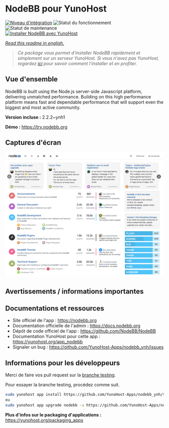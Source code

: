 <!--
N.B.: This README was automatically generated by https://github.com/YunoHost/apps/tree/master/tools/README-generator
It shall NOT be edited by hand.
-->

# NodeBB pour YunoHost

[![Niveau d'intégration](https://dash.yunohost.org/integration/nodebb.svg)](https://dash.yunohost.org/appci/app/nodebb) ![Statut du fonctionnement](https://ci-apps.yunohost.org/ci/badges/nodebb.status.svg) ![Statut de maintenance](https://ci-apps.yunohost.org/ci/badges/nodebb.maintain.svg)  
[![Installer NodeBB avec YunoHost](https://install-app.yunohost.org/install-with-yunohost.svg)](https://install-app.yunohost.org/?app=nodebb)

*[Read this readme in english.](./README.md)*

> *Ce package vous permet d'installer NodeBB rapidement et simplement sur un serveur YunoHost.
Si vous n'avez pas YunoHost, regardez [ici](https://yunohost.org/#/install) pour savoir comment l'installer et en profiter.*

## Vue d'ensemble

NodeBB is built using the Node.js server-side Javascript platform, delivering unmatched performance.
Building on this high performance platform means fast and dependable performance that will support even the biggest and most active community.

**Version incluse :** 2.2.2~ynh1

**Démo :** https://try.nodebb.org

## Captures d'écran

![Capture d'écran de NodeBB](./doc/screenshots/screenshot.png)

## Avertissements / informations importantes



## Documentations et ressources

* Site officiel de l'app : <https://nodebb.org>
* Documentation officielle de l'admin : <https://docs.nodebb.org>
* Dépôt de code officiel de l'app : <https://github.com/NodeBB/NodeBB>
* Documentation YunoHost pour cette app : <https://yunohost.org/app_nodebb>
* Signaler un bug : <https://github.com/YunoHost-Apps/nodebb_ynh/issues>

## Informations pour les développeurs

Merci de faire vos pull request sur la [branche testing](https://github.com/YunoHost-Apps/nodebb_ynh/tree/testing).

Pour essayer la branche testing, procédez comme suit.

``` bash
sudo yunohost app install https://github.com/YunoHost-Apps/nodebb_ynh/tree/testing --debug
ou
sudo yunohost app upgrade nodebb -u https://github.com/YunoHost-Apps/nodebb_ynh/tree/testing --debug
```

**Plus d'infos sur le packaging d'applications :** <https://yunohost.org/packaging_apps>
